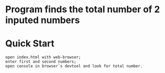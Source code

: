 # Program finds the total number of 2 inputed numbers
 

# Quick Start

```
open index.html with web-browser;
enter first and second numbers;
open console in browser`s devtool and look for total number.

```
